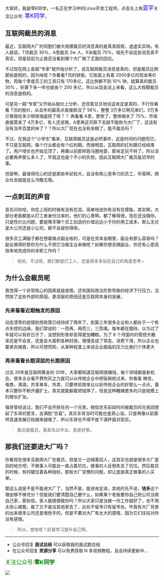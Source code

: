大家好，我是零K同学，一名正在学习中的Linux开发工程师，点击左上角<font color="blue" size=4 font-weight=bolder>蓝字</font>关注公众号: <font color="blue" size=4 font-weight=bolder>零K同学</font>。

## 互联网裁员的消息

最近，互联网大厂的同胞们被大规模裁员的消息真的是真真假假，虚虚实实呐，有人就说，T讯裁员 30%，A里裁员 2w 人，X米裁员 70%，咱先不说这些消息真不真实，但是目前为止我还没看到哪个大厂做了正面的回应。

不过现在网上各路“专家”就开始分析了，说互联网裁员消息是真的，但是裁员比例那些是假的，因为啥呢？你看看T讯的财报，它账面上有着 2000多亿的现金等价物，而每个季度员工的工资只有 170多亿，这比例都不到 10% 呐，就算真的裁员 30% ，折算下来一年也就省个 200 多亿，所以从现金流上来看，这么大规模裁员的消息是假的。

可是另一路“专家”又开始从股价上分析，还信誓旦旦地说这肯定是真的，不行你看看 T讯的股价，从去年的最高点直接跌没了 56%，整整 3万多亿啊兄弟们，3万多亿够我吃多少顿顿海底捞了呀？？  再看看 A里，更惨了，整体缩水了 75%，市值直接蒸发了 4万多亿，有人还说哦，A里再这可跌下去就不能称为大厂了，这话有没有当年百度的味了？？所以大厂现在也没有余粮了，能不裁员吗？

不过，在我这个“小学生”看来，互联网裁员这是必然事件，这是时间的问题而已，不只是互联网，每个行业都会有个红利期，而很明显，互联网的红利期已经结束了。用户增长也开始见顶了，再像以前那样跑马圈地耍，那肯定玩不转了。所以没必要再养那么多人了，毕竟这也是个不小的负担。因此互联网大厂裁员是迟早的事。

但是啊，最值得忧心的还是那些年纪较大，且没有核心竞争力的员工，毕竟啊，商业社会就是这么冷酷无情。

## 一点刺耳的声音

首先问你哈，你在上班的时候有没有在混，简单地说你有没有在摸鱼。其实啊，大部分老板都是从打工者身份过来的，他们的心里啊，都了解得很，现在还没搞你，只是性价比问题，要是哪天哪个员工创造的价值远远小于你的用工成本，那么无论是大公司还是小公司，都不会留你得啦。

很多员工满脑子都在想着做点副业啥的，可是在资本金眼里，副业有那么容易吗？副业做得好那你为什么不把它当做主业来做呢？如果你想去搞副业，你还有心思高效率地完成你的本职工作吗？


> 哈哈，不过呢，我们都是打工人，还是得多多站在自己的角度思考~

## 为什么会裁员呢

我觉得一个非常核心的因素就是疫情，还有国际政治形势导致的经济下行压力，当然除了这些外部的原因，更深层的原因还是互联网本身的发展，

### 先来看看近期触发的原因

动态清零的疫情防控政策已经持续了两年了，到第三年很多企业和人都处于一个有点失控的边缘，我们常说的：一而再，再而三，三而竭。每年都在期待，以为过了年就可以有好日子了，没想到形势却变得更加糟糕。为了 6 个月国内的管控大概率还是不会变，还是会大面积各种封锁，慢慢变成了常态，消费下滑，所以企业也要紧衣缩食，所以可想而知，从某种程度上来说企业面临的压力比我们个体更大

### 再来看看长期深层的长期原因

过去 20年是互联网黄金的 20年，大家都知道互联网很赚钱，每个领域都是新机会，很多企业毫不费吹灰之力就可以从传统企业中把饭碗抢过来，你看看 微信，电商，滴滴，共享单车，外卖，只要体验效率比以前传统企业的好那么一点点，基本只要你不断开疆扩土，真实就能躺着把钱挣了，但是这种糖赚更多的只是规模上的增长扩张。

强哥曾经说过，我们不会开除任何一个兄弟，相信京东前段时间被裁员的兄弟回想起了东哥的誓言，会满脸“京喜”。其实东哥当时可能也是真心话，只是再像以前那样高速发展已经越来越难了，所以东哥也不得不放下酒杯面对现实。



> 裁员就裁员，美其名曰毕业，真是好笑。

## 那我们还要进大厂吗？

你看现在很多互联网大厂在裁员，但是又一边喊着招人，这其实也就是很多大厂差劲的地方吧，不做事人可能会一直占着坑位，做事的人反倒失去了坑位。然后裁员的时候，有时硬压着各种指标，那些大厂官僚的问题，却让底层真正做事的人买单。

那这么说是不是不能进大厂了，当然不是，能进肯定进，其他的先不说，**钱多**这个理由够不够充分？但是我们要清楚自己要什么，如果某个老板要你自己把公司当做自己家，那别信，家人能随便裁你吗？所以大家只是当做一份工作就好了，也不用太担心被裁，裁了又不是没其他家去了，此处不留爷只有留爷处。毕竟有大厂背景的出来很多公司还是很抢手的，但是不要对大厂有太大的感情，因为它们往往对你没有感情。

> 所以，想啥呢？赶紧学习提升自己啊。

---- 

- 公众号回复 **面试总结** 可以获取我的面试题总结
- 在公众号回复 **资源分享** 可以免费获取 N 多视频教程，且会持续更新中...

<font color="green" size=4>关注公众号:**零K同学**</font>

![](https://cdn.jsdelivr.net/gh/kendall-cpp/blogPic@main/blog-img-02/公众号二维码.leozf4yvy34.jpg)
